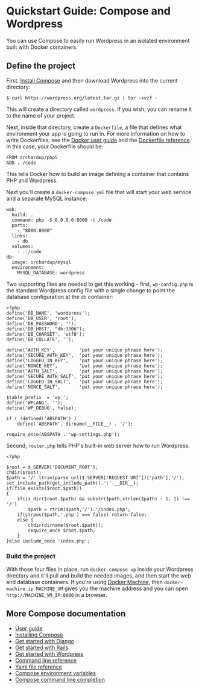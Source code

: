 <!--[metadata]>
+++
title = "Quickstart Guide: Compose and Wordpress"
description = "Getting started with Compose and Wordpress"
keywords = ["documentation, docs,  docker, compose, orchestration, containers"]
[menu.main]
parent="smn_workw_compose"
weight=6
+++
<![end-metadata]-->


# Quickstart Guide: Compose and Wordpress

You can use Compose to easily run Wordpress in an isolated environment built
with Docker containers. 

## Define the project

First, [Install Compose](install.md) and then download Wordpress into the
current directory:

    $ curl https://wordpress.org/latest.tar.gz | tar -xvzf -

This will create a directory called `wordpress`. If you wish, you can rename it
to the name of your project.

Next, inside that directory, create a `Dockerfile`, a file that defines what
environment your app is going to run in. For more information on how to write
Dockerfiles, see the
[Docker user guide](https://docs.docker.com/userguide/dockerimages/#building-an-image-from-a-dockerfile) and the
[Dockerfile reference](http://docs.docker.com/reference/builder/). In this case,
your Dockerfile should be:

    FROM orchardup/php5
    ADD . /code

This tells Docker how to build an image defining a container that contains PHP
and Wordpress. 

Next you'll create a `docker-compose.yml` file that will start your web service
and a separate MySQL instance:

    web:
      build: .
      command: php -S 0.0.0.0:8000 -t /code
      ports:
        - "8000:8000"
      links:
        - db
      volumes:
        - .:/code
    db:
      image: orchardup/mysql
      environment:
        MYSQL_DATABASE: wordpress

Two supporting files are needed to get this working - first, `wp-config.php` is
the standard Wordpress config file with a single change to point the database
configuration at the `db` container:

    <?php
    define('DB_NAME', 'wordpress');
    define('DB_USER', 'root');
    define('DB_PASSWORD', '');
    define('DB_HOST', "db:3306");
    define('DB_CHARSET', 'utf8');
    define('DB_COLLATE', '');

    define('AUTH_KEY',         'put your unique phrase here');
    define('SECURE_AUTH_KEY',  'put your unique phrase here');
    define('LOGGED_IN_KEY',    'put your unique phrase here');
    define('NONCE_KEY',        'put your unique phrase here');
    define('AUTH_SALT',        'put your unique phrase here');
    define('SECURE_AUTH_SALT', 'put your unique phrase here');
    define('LOGGED_IN_SALT',   'put your unique phrase here');
    define('NONCE_SALT',       'put your unique phrase here');

    $table_prefix  = 'wp_';
    define('WPLANG', '');
    define('WP_DEBUG', false);

    if ( !defined('ABSPATH') )
        define('ABSPATH', dirname(__FILE__) . '/');

    require_once(ABSPATH . 'wp-settings.php');

Second, `router.php` tells PHP's built-in web server how to run Wordpress:

    <?php

    $root = $_SERVER['DOCUMENT_ROOT'];
    chdir($root);
    $path = '/'.ltrim(parse_url($_SERVER['REQUEST_URI'])['path'],'/');
    set_include_path(get_include_path().':'.__DIR__);
    if(file_exists($root.$path))
    {
        if(is_dir($root.$path) && substr($path,strlen($path) - 1, 1) !== '/')
            $path = rtrim($path,'/').'/index.php';
        if(strpos($path,'.php') === false) return false;
        else {
            chdir(dirname($root.$path));
            require_once $root.$path;
        }
    }else include_once 'index.php';

### Build the project

With those four files in place, run `docker-compose up` inside your Wordpress
directory and it'll pull and build the needed images, and then start the web and
database containers. If you're using [Docker Machine](https://docs.docker.com/machine), then `docker-machine ip MACHINE_VM` gives you the machine address and you can open `http://MACHINE_VM_IP:8000` in a browser. 

## More Compose documentation

- [User guide](index.md)
- [Installing Compose](install.md)
- [Get started with Django](django.md)
- [Get started with Rails](rails.md)
- [Get started with Wordpress](wordpress.md)
- [Command line reference](reference/index.md)
- [Yaml file reference](yml.md)
- [Compose environment variables](env.md)
- [Compose command line completion](completion.md)

